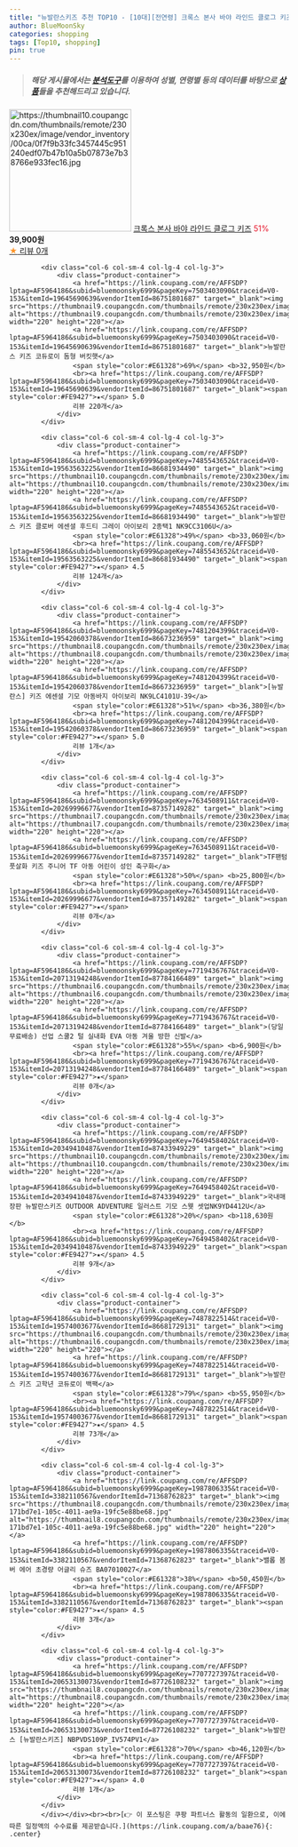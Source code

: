 ```yaml
---
title: "뉴발란스키즈 추천 TOP10 - [10대][전연령] 크록스 본사 바야 라인드 클로그 키즈"
author: BlueMoonSky
categories: shopping
tags: [Top10, shopping]
pin: true
---
```


> ##### 해당 게시물에서는 [**분석도구**](https://itemscout.io/)를 이용하여 **성별**, **연령별** 등의 데이터를 바탕으로 [**상품**](https://link.coupang.com/a/baae76)들을 추천해드리고 있습니다.
<div class="container"><div class="row">
            <div class="col-6 col-sm-4 col-lg-4 col-lg-3">
                <div class="product-container">
                    <a href="https://link.coupang.com/re/AFFSDP?lptag=AF5964186&subid=bluemoonsky6999&pageKey=6638151174&traceid=V0-153&itemId=15441028849&vendorItemId=82660659462" target="_blank"><img src="https://thumbnail10.coupangcdn.com/thumbnails/remote/230x230ex/image/vendor_inventory/00ca/0f7f9b33fc3457445c951240edf07b47b10a5b07873e7b38766e933fec16.jpg" alt="https://thumbnail10.coupangcdn.com/thumbnails/remote/230x230ex/image/vendor_inventory/00ca/0f7f9b33fc3457445c951240edf07b47b10a5b07873e7b38766e933fec16.jpg" width="220" height="220"></a>
                    <a href="https://link.coupang.com/re/AFFSDP?lptag=AF5964186&subid=bluemoonsky6999&pageKey=6638151174&traceid=V0-153&itemId=15441028849&vendorItemId=82660659462" target="_blank">크록스 본사 바야 라인드 클로그 키즈</a>
                    <span style="color:#E61328">51%</span> <b>39,900원</b>
                    <br><a href="https://link.coupang.com/re/AFFSDP?lptag=AF5964186&subid=bluemoonsky6999&pageKey=6638151174&traceid=V0-153&itemId=15441028849&vendorItemId=82660659462" target="_blank"><span style="color:#FE9427">★</span> 
                    리뷰 0개</a>
                </div>
            </div>
            
            <div class="col-6 col-sm-4 col-lg-4 col-lg-3">
                <div class="product-container">
                    <a href="https://link.coupang.com/re/AFFSDP?lptag=AF5964186&subid=bluemoonsky6999&pageKey=7503403090&traceid=V0-153&itemId=19645690639&vendorItemId=86751801687" target="_blank"><img src="https://thumbnail9.coupangcdn.com/thumbnails/remote/230x230ex/image/rs_quotation_api/c0apsae8/dd344d0bba12485fbe6cabf227f66471.jpg" alt="https://thumbnail9.coupangcdn.com/thumbnails/remote/230x230ex/image/rs_quotation_api/c0apsae8/dd344d0bba12485fbe6cabf227f66471.jpg" width="220" height="220"></a>
                    <a href="https://link.coupang.com/re/AFFSDP?lptag=AF5964186&subid=bluemoonsky6999&pageKey=7503403090&traceid=V0-153&itemId=19645690639&vendorItemId=86751801687" target="_blank">뉴발란스 키즈 코듀로이 돔형 버킷햇</a>
                    <span style="color:#E61328">69%</span> <b>32,950원</b>
                    <br><a href="https://link.coupang.com/re/AFFSDP?lptag=AF5964186&subid=bluemoonsky6999&pageKey=7503403090&traceid=V0-153&itemId=19645690639&vendorItemId=86751801687" target="_blank"><span style="color:#FE9427">★</span> 5.0
                    리뷰 220개</a>
                </div>
            </div>
            
            <div class="col-6 col-sm-4 col-lg-4 col-lg-3">
                <div class="product-container">
                    <a href="https://link.coupang.com/re/AFFSDP?lptag=AF5964186&subid=bluemoonsky6999&pageKey=7485543652&traceid=V0-153&itemId=19563563225&vendorItemId=86681934490" target="_blank"><img src="https://thumbnail10.coupangcdn.com/thumbnails/remote/230x230ex/image/vendor_inventory/2a08/f343a17005b89cc234332f7a87242ea2e02dc9322157257151638abff42a.jpg" alt="https://thumbnail10.coupangcdn.com/thumbnails/remote/230x230ex/image/vendor_inventory/2a08/f343a17005b89cc234332f7a87242ea2e02dc9322157257151638abff42a.jpg" width="220" height="220"></a>
                    <a href="https://link.coupang.com/re/AFFSDP?lptag=AF5964186&subid=bluemoonsky6999&pageKey=7485543652&traceid=V0-153&itemId=19563563225&vendorItemId=86681934490" target="_blank">뉴발란스 키즈 클로버 에센셜 후드티 그레이 아이보리 2종택1 NK9CC3106U</a>
                    <span style="color:#E61328">49%</span> <b>33,060원</b>
                    <br><a href="https://link.coupang.com/re/AFFSDP?lptag=AF5964186&subid=bluemoonsky6999&pageKey=7485543652&traceid=V0-153&itemId=19563563225&vendorItemId=86681934490" target="_blank"><span style="color:#FE9427">★</span> 4.5
                    리뷰 124개</a>
                </div>
            </div>
            
            <div class="col-6 col-sm-4 col-lg-4 col-lg-3">
                <div class="product-container">
                    <a href="https://link.coupang.com/re/AFFSDP?lptag=AF5964186&subid=bluemoonsky6999&pageKey=7481204399&traceid=V0-153&itemId=19542060378&vendorItemId=86673236959" target="_blank"><img src="https://thumbnail8.coupangcdn.com/thumbnails/remote/230x230ex/image/vendor_inventory/9a1f/2513f7196e65fc05d1cf6dd7f5f86b8127b0b527f12bff00f22333bd8833.jpg" alt="https://thumbnail8.coupangcdn.com/thumbnails/remote/230x230ex/image/vendor_inventory/9a1f/2513f7196e65fc05d1cf6dd7f5f86b8127b0b527f12bff00f22333bd8833.jpg" width="220" height="220"></a>
                    <a href="https://link.coupang.com/re/AFFSDP?lptag=AF5964186&subid=bluemoonsky6999&pageKey=7481204399&traceid=V0-153&itemId=19542060378&vendorItemId=86673236959" target="_blank">[뉴발란스] 키즈 에센셜 기모 아동바지 아이보리 NK9LC4101U-39</a>
                    <span style="color:#E61328">51%</span> <b>36,380원</b>
                    <br><a href="https://link.coupang.com/re/AFFSDP?lptag=AF5964186&subid=bluemoonsky6999&pageKey=7481204399&traceid=V0-153&itemId=19542060378&vendorItemId=86673236959" target="_blank"><span style="color:#FE9427">★</span> 5.0
                    리뷰 1개</a>
                </div>
            </div>
            
            <div class="col-6 col-sm-4 col-lg-4 col-lg-3">
                <div class="product-container">
                    <a href="https://link.coupang.com/re/AFFSDP?lptag=AF5964186&subid=bluemoonsky6999&pageKey=7634508911&traceid=V0-153&itemId=20269996677&vendorItemId=87357149282" target="_blank"><img src="https://thumbnail7.coupangcdn.com/thumbnails/remote/230x230ex/image/vendor_inventory/853a/3936e2e33680ffd93d83f5eca59a0aaabdfa9b2e9b7aac7cdd6854263f0f.jpg" alt="https://thumbnail7.coupangcdn.com/thumbnails/remote/230x230ex/image/vendor_inventory/853a/3936e2e33680ffd93d83f5eca59a0aaabdfa9b2e9b7aac7cdd6854263f0f.jpg" width="220" height="220"></a>
                    <a href="https://link.coupang.com/re/AFFSDP?lptag=AF5964186&subid=bluemoonsky6999&pageKey=7634508911&traceid=V0-153&itemId=20269996677&vendorItemId=87357149282" target="_blank">TF팬텀 풋살화 키즈 주니어 TF 아동 어린이 성인 축구화</a>
                    <span style="color:#E61328">50%</span> <b>25,800원</b>
                    <br><a href="https://link.coupang.com/re/AFFSDP?lptag=AF5964186&subid=bluemoonsky6999&pageKey=7634508911&traceid=V0-153&itemId=20269996677&vendorItemId=87357149282" target="_blank"><span style="color:#FE9427">★</span> 
                    리뷰 0개</a>
                </div>
            </div>
            
            <div class="col-6 col-sm-4 col-lg-4 col-lg-3">
                <div class="product-container">
                    <a href="https://link.coupang.com/re/AFFSDP?lptag=AF5964186&subid=bluemoonsky6999&pageKey=7719436767&traceid=V0-153&itemId=20713194248&vendorItemId=87784166489" target="_blank"><img src="https://thumbnail6.coupangcdn.com/thumbnails/remote/230x230ex/image/vendor_inventory/18b8/b9f9d091169b87a3d761f27285d0da36fecc71e1d5c463204ccec4c185ff.jpg" alt="https://thumbnail6.coupangcdn.com/thumbnails/remote/230x230ex/image/vendor_inventory/18b8/b9f9d091169b87a3d761f27285d0da36fecc71e1d5c463204ccec4c185ff.jpg" width="220" height="220"></a>
                    <a href="https://link.coupang.com/re/AFFSDP?lptag=AF5964186&subid=bluemoonsky6999&pageKey=7719436767&traceid=V0-153&itemId=20713194248&vendorItemId=87784166489" target="_blank">(당일무료배송) 선업 스쿨2 털 실내화 EVA 아동 겨울 방한 신발</a>
                    <span style="color:#E61328">55%</span> <b>6,900원</b>
                    <br><a href="https://link.coupang.com/re/AFFSDP?lptag=AF5964186&subid=bluemoonsky6999&pageKey=7719436767&traceid=V0-153&itemId=20713194248&vendorItemId=87784166489" target="_blank"><span style="color:#FE9427">★</span> 
                    리뷰 0개</a>
                </div>
            </div>
            
            <div class="col-6 col-sm-4 col-lg-4 col-lg-3">
                <div class="product-container">
                    <a href="https://link.coupang.com/re/AFFSDP?lptag=AF5964186&subid=bluemoonsky6999&pageKey=7649458402&traceid=V0-153&itemId=20349410487&vendorItemId=87433949229" target="_blank"><img src="https://thumbnail10.coupangcdn.com/thumbnails/remote/230x230ex/image/vendor_inventory/78b1/9cc9678a9f1cb0bef6f8101e099f85dba749353e3014e021ab596d4621a8.jpg" alt="https://thumbnail10.coupangcdn.com/thumbnails/remote/230x230ex/image/vendor_inventory/78b1/9cc9678a9f1cb0bef6f8101e099f85dba749353e3014e021ab596d4621a8.jpg" width="220" height="220"></a>
                    <a href="https://link.coupang.com/re/AFFSDP?lptag=AF5964186&subid=bluemoonsky6999&pageKey=7649458402&traceid=V0-153&itemId=20349410487&vendorItemId=87433949229" target="_blank">국내매장판 뉴발란스키즈 OUTDOOR ADVENTURE 일러스트 기모 스웻 셋업NK9YD4412U</a>
                    <span style="color:#E61328">20%</span> <b>118,630원</b>
                    <br><a href="https://link.coupang.com/re/AFFSDP?lptag=AF5964186&subid=bluemoonsky6999&pageKey=7649458402&traceid=V0-153&itemId=20349410487&vendorItemId=87433949229" target="_blank"><span style="color:#FE9427">★</span> 4.5
                    리뷰 9개</a>
                </div>
            </div>
            
            <div class="col-6 col-sm-4 col-lg-4 col-lg-3">
                <div class="product-container">
                    <a href="https://link.coupang.com/re/AFFSDP?lptag=AF5964186&subid=bluemoonsky6999&pageKey=7487822514&traceid=V0-153&itemId=19574003677&vendorItemId=86681729131" target="_blank"><img src="https://thumbnail6.coupangcdn.com/thumbnails/remote/230x230ex/image/rs_quotation_api/wg2iefxq/35a4b542d62e4e91ba7e677e3a0928f2.jpg" alt="https://thumbnail6.coupangcdn.com/thumbnails/remote/230x230ex/image/rs_quotation_api/wg2iefxq/35a4b542d62e4e91ba7e677e3a0928f2.jpg" width="220" height="220"></a>
                    <a href="https://link.coupang.com/re/AFFSDP?lptag=AF5964186&subid=bluemoonsky6999&pageKey=7487822514&traceid=V0-153&itemId=19574003677&vendorItemId=86681729131" target="_blank">뉴발란스 키즈 고학년 코듀로이 백팩</a>
                    <span style="color:#E61328">79%</span> <b>55,950원</b>
                    <br><a href="https://link.coupang.com/re/AFFSDP?lptag=AF5964186&subid=bluemoonsky6999&pageKey=7487822514&traceid=V0-153&itemId=19574003677&vendorItemId=86681729131" target="_blank"><span style="color:#FE9427">★</span> 4.5
                    리뷰 73개</a>
                </div>
            </div>
            
            <div class="col-6 col-sm-4 col-lg-4 col-lg-3">
                <div class="product-container">
                    <a href="https://link.coupang.com/re/AFFSDP?lptag=AF5964186&subid=bluemoonsky6999&pageKey=1987806335&traceid=V0-153&itemId=3382110567&vendorItemId=71368762823" target="_blank"><img src="https://thumbnail8.coupangcdn.com/thumbnails/remote/230x230ex/image/retail/images/1740803211770172-171bd7e1-105c-4011-ae9a-19fc5e88be68.jpg" alt="https://thumbnail8.coupangcdn.com/thumbnails/remote/230x230ex/image/retail/images/1740803211770172-171bd7e1-105c-4011-ae9a-19fc5e88be68.jpg" width="220" height="220"></a>
                    <a href="https://link.coupang.com/re/AFFSDP?lptag=AF5964186&subid=bluemoonsky6999&pageKey=1987806335&traceid=V0-153&itemId=3382110567&vendorItemId=71368762823" target="_blank">밸롭 봄버 에어 초경량 어글리 슈즈 BA07010027</a>
                    <span style="color:#E61328">38%</span> <b>50,450원</b>
                    <br><a href="https://link.coupang.com/re/AFFSDP?lptag=AF5964186&subid=bluemoonsky6999&pageKey=1987806335&traceid=V0-153&itemId=3382110567&vendorItemId=71368762823" target="_blank"><span style="color:#FE9427">★</span> 4.5
                    리뷰 3개</a>
                </div>
            </div>
            
            <div class="col-6 col-sm-4 col-lg-4 col-lg-3">
                <div class="product-container">
                    <a href="https://link.coupang.com/re/AFFSDP?lptag=AF5964186&subid=bluemoonsky6999&pageKey=7707727397&traceid=V0-153&itemId=20653130073&vendorItemId=87726108232" target="_blank"><img src="https://thumbnail8.coupangcdn.com/thumbnails/remote/230x230ex/image/vendor_inventory/983c/d28e61487baa595131873dafcdd666f80b707c44e686cb065f903a3a1eda.jpg" alt="https://thumbnail8.coupangcdn.com/thumbnails/remote/230x230ex/image/vendor_inventory/983c/d28e61487baa595131873dafcdd666f80b707c44e686cb065f903a3a1eda.jpg" width="220" height="220"></a>
                    <a href="https://link.coupang.com/re/AFFSDP?lptag=AF5964186&subid=bluemoonsky6999&pageKey=7707727397&traceid=V0-153&itemId=20653130073&vendorItemId=87726108232" target="_blank">뉴발란스 [뉴발란스키즈] NBPVDS109P_IV574PV1</a>
                    <span style="color:#E61328">70%</span> <b>46,120원</b>
                    <br><a href="https://link.coupang.com/re/AFFSDP?lptag=AF5964186&subid=bluemoonsky6999&pageKey=7707727397&traceid=V0-153&itemId=20653130073&vendorItemId=87726108232" target="_blank"><span style="color:#FE9427">★</span> 4.0
                    리뷰 1개</a>
                </div>
            </div>
            </div></div><br><br>[👉 이 포스팅은 쿠팡 파트너스 활동의 일환으로, 이에 따른 일정액의 수수료를 제공받습니다.](https://link.coupang.com/a/baae76){: .center}